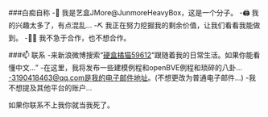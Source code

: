###白痴自称
-👋 我是艺盒JMore@JunmoreHeavyBox，这是一个分子。
-🖨️ 我的兴趣太多了，有点混乱...
-⛏️ 我正在努力挖掘我的剩余价值，让我们看看我能做到。
-✋🏼 我不急于合作，也不想合作。

###📫 联系
-来新浪微博搜索“[硬盒橘猫59612](http://weibo.com/u/7608228416/)“跟随着我的日常生活。如果你能看懂中文...”
  -在这里，我将发布一些建模例程和openBVE例程和琐碎的八卦...
-3190418463@qq.com是我的电子邮件地址。(不想更改为普通电子邮件...)
-我不想提及其他平台的账户...

如果你联系不上我你就当我死了。
